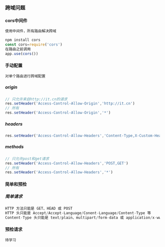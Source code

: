### 跨域问题

#### cors中间件

```js
使用中间件，所有路由解决跨域
```

```js
npm install cors
const cors=require('cors')
在路由之前调用
app.use(cors())
```

#### 手动配置

```js
对单个路由进行跨域配置
```

##### origin

```js
// 只允许来自http://it.cn的请求
res.setHeader('Access-Control-Allow-Origin','http://it.cn')
// 所有
res.setHeader('Access-Control-Allow-Origin','*')
```

##### headers

```js
res.setHeader('Access-Control-Allow-Headers','Content-Type,X-Custom-Header')
```

##### methods

```js
// 只允许post和get请求
res.setHeader('Access-Control-Allow-Headers','POST,GET')
// 所有
res.setHeader('Access-Control-Allow-Headers','*')
```

#### 简单和预检

##### 简单请求

```js
HTTP 方法只能是 GET、HEAD 或 POST
HTTP 头只能是 Accept/Accept-Language/Conent-Language/Content-Type 等
Content-Type 头只能是 text/plain、multipart/form-data 或 application/x-www-form-urlencoded
```

#### 预检请求

```js
待学习
```

